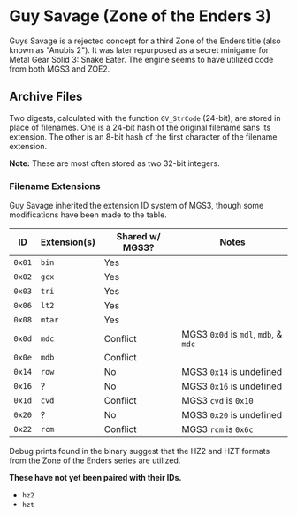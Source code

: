 # Guy Savage (Zone of the Enders 3)

Guys Savage is a rejected concept for a third Zone of the Enders title (also known as "Anubis 2"). It was later repurposed as a secret minigame for Metal Gear Solid 3: Snake Eater. The engine seems to have utilized code from both MGS3 and ZOE2.

## Archive Files

Two digests, calculated with the function ``GV_StrCode`` (24-bit), are stored in place of filenames. One is a 24-bit hash of the original filename sans its extension. The other is an 8-bit hash of the first character of the filename extension.

**Note:** These are most often stored as two 32-bit integers.

### Filename Extensions

Guy Savage inherited the extension ID system of MGS3, though some modifications have been made to the table.

ID       | Extension(s) | Shared w/ MGS3? | Notes
-------- | ------------ | --------------- | -----
``0x01`` | ``bin``      | Yes             |
``0x02`` | ``gcx``      | Yes             |
``0x03`` | ``tri``      | Yes             |
``0x06`` | ``lt2``      | Yes             |
``0x08`` | ``mtar``     | Yes             |
``0x0d`` | ``mdc``      | Conflict        | MGS3 ``0x0d`` is ``mdl``, ``mdb``, & ``mdc``
``0x0e`` | ``mdb``      | Conflict        |
``0x14`` | ``row``      | No              | MGS3 ``0x14`` is undefined
``0x16`` | ?            | No              | MGS3 ``0x16`` is undefined
``0x1d`` | ``cvd``      | Conflict        | MGS3 ``cvd`` is ``0x10``
``0x20`` | ?            | No              | MGS3 ``0x20`` is undefined
``0x22`` | ``rcm``      | Conflict        | MGS3 ``rcm`` is ``0x6c``

Debug prints found in the binary suggest that the HZ2 and HZT formats from the Zone of the Enders series are utilized.

**These have not yet been paired with their IDs.**

- ``hz2``
- ``hzt``
